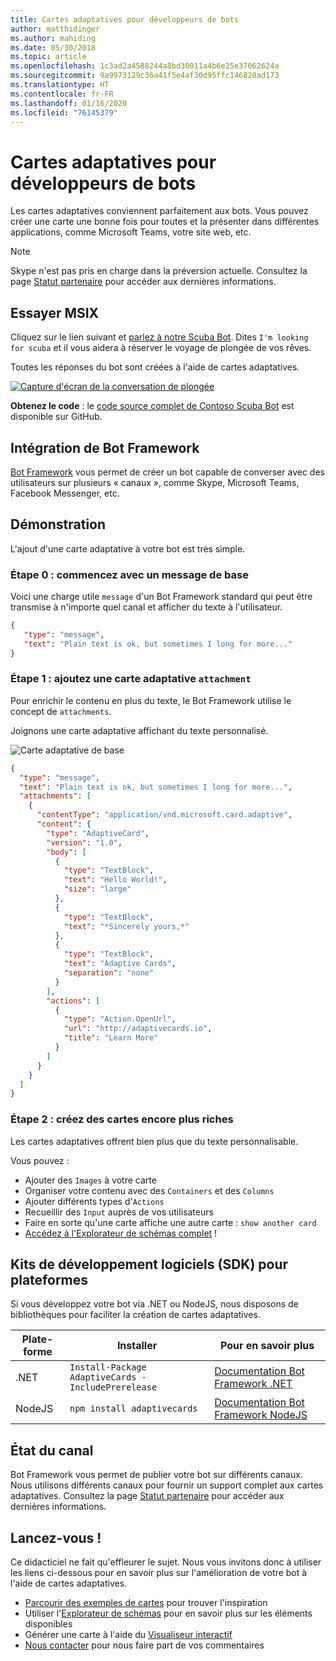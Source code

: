 ```yaml
---
title: Cartes adaptatives pour développeurs de bots
author: matthidinger
ms.author: mahiding
ms.date: 05/30/2018
ms.topic: article
ms.openlocfilehash: 1c3ad2a4588244a8bd30011a4b6e25e37062624a
ms.sourcegitcommit: 9a9973129c36a41f5e4af30d95ffc146820ad173
ms.translationtype: HT
ms.contentlocale: fr-FR
ms.lasthandoff: 01/16/2020
ms.locfileid: "76145379"
---
```

# <a name="adaptive-cards-for-bot-developers"></a>Cartes adaptatives pour développeurs de bots

Les cartes adaptatives conviennent parfaitement aux bots. Vous pouvez créer une carte une bonne fois pour toutes et la présenter dans différentes applications, comme Microsoft Teams, votre site web, etc.

> [!NOTE]
> Skype n'est pas pris en charge dans la préversion actuelle. Consultez la page [Statut partenaire](../resources/partners.md) pour accéder aux dernières informations.

## <a name="try-it-out"></a>Essayer MSIX

Cliquez sur le lien suivant et [parlez à notre Scuba Bot](http://contososcubademo.azurewebsites.net/). Dites `I'm looking for scuba` et il vous aidera à réserver le voyage de plongée de vos rêves.  

Toutes les réponses du bot sont créées à l'aide de cartes adaptatives.

[![Capture d'écran de la conversation de plongée](media/bots/scuba-chat.png)](http://contososcubademo.azurewebsites.net/)

**Obtenez le code** : le [code source complet de Contoso Scuba Bot](https://github.com/matthidinger/ContosoScubaBot
) est disponible sur GitHub.


## <a name="bot-framework-integration"></a>Intégration de Bot Framework

[Bot Framework](https://dev.botframework.com/) vous permet de créer un bot capable de converser avec des utilisateurs sur plusieurs « canaux », comme Skype, Microsoft Teams, Facebook Messenger, etc.

## <a name="walkthrough"></a>Démonstration

L'ajout d'une carte adaptative à votre bot est très simple.

### <a name="step-0-start-with-a-basic-message"></a>Étape 0 : commencez avec un message de base

Voici une charge utile `message` d'un Bot Framework standard qui peut être transmise à n'importe quel canal et afficher du texte à l'utilisateur.

```json
{
   "type": "message",
   "text": "Plain text is ok, but sometimes I long for more..."
}
```

### <a name="step-1-add-an-adaptive-card-attachment"></a>Étape 1 : ajoutez une carte adaptative `attachment`

Pour enrichir le contenu en plus du texte, le Bot Framework utilise le concept de `attachments`. 

Joignons une carte adaptative affichant du texte personnalisé.

![Carte adaptative de base](media/bots/hello-adaptivecards.png)

```json
{
  "type": "message",
  "text": "Plain text is ok, but sometimes I long for more...",
  "attachments": [
    {
      "contentType": "application/vnd.microsoft.card.adaptive",
      "content": {
        "type": "AdaptiveCard",
        "version": "1.0",
        "body": [
          {
            "type": "TextBlock",
            "text": "Hello World!",
            "size": "large"
          },
          {
            "type": "TextBlock",
            "text": "*Sincerely yours,*"
          },
          {
            "type": "TextBlock",
            "text": "Adaptive Cards",
            "separation": "none"
          }
        ],
        "actions": [
          {
            "type": "Action.OpenUrl",
            "url": "http://adaptivecards.io",
            "title": "Learn More"
          }
        ]
      }
    }
  ]
}
```

### <a name="step-2-build-even-richer-cards"></a>Étape 2 : créez des cartes encore plus riches 

Les cartes adaptatives offrent bien plus que du texte personnalisable. 

Vous pouvez : 

* Ajouter des `Images` à votre carte
* Organiser votre contenu avec des `Containers` et des `Columns`
* Ajouter différents types d'`Actions`
* Recueillir des `Input` auprès de vos utilisateurs
* Faire en sorte qu'une carte affiche une autre carte : `show another card`
* [Accédez à l'Explorateur de schémas complet](http://adaptivecards.io/explorer/) ! 

## <a name="platform-sdks"></a>Kits de développement logiciels (SDK) pour plateformes

Si vous développez votre bot via .NET ou NodeJS, nous disposons de bibliothèques pour faciliter la création de cartes adaptatives.

Plate-forme|Installer|Pour en savoir plus
--------|-------|----------
.NET | `Install-Package AdaptiveCards -IncludePrerelease` | [Documentation Bot Framework .NET](https://docs.microsoft.com/bot-framework/dotnet/bot-builder-dotnet-add-rich-card-attachments)
NodeJS | `npm install adaptivecards` | [Documentation Bot Framework NodeJS](https://docs.microsoft.com/bot-framework/nodejs/bot-builder-nodejs-send-rich-cards)


## <a name="channel-status"></a>État du canal

Bot Framework vous permet de publier votre bot sur différents canaux. Nous utilisons différents canaux pour fournir un support complet aux cartes adaptatives. Consultez la page [Statut partenaire](../resources/partners.md) pour accéder aux dernières informations.


## <a name="dive-in"></a>Lancez-vous !

Ce didacticiel ne fait qu'effleurer le sujet. Nous vous invitons donc à utiliser les liens ci-dessous pour en savoir plus sur l'amélioration de votre bot à l'aide de cartes adaptatives.

* [Parcourir des exemples de cartes](http://adaptivecards.io/samples/) pour trouver l'inspiration
* Utiliser l'[Explorateur de schémas](http://adaptivecards.io/explorer) pour en savoir plus sur les éléments disponibles
* Générer une carte à l'aide du [Visualiseur interactif](http://adaptivecards.io/visualizer/index.html?hostApp=Skype)
* [Nous contacter](http://adaptivecards.io/connect) pour nous faire part de vos commentaires
